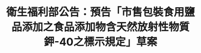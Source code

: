 ---
id: "61"
lang: zh-tw
publish: "TRUE"
description: 預告「市售包裝食用鹽品添加之食品添加物含天然放射性物質鉀-40之標示規定」草案
selected: "FALSE"
blog_selected: "FALSE"
title: 衛生福利部公告：預告「市售包裝食用鹽品添加之食品添加物含天然放射性物質鉀-40之標示規定」草案
join:
  type: 部
  title: 衛生福利部公告：預告「市售包裝食用鹽品添加之食品添加物含天然放射性物質鉀-40之標示規定」草案
  link: https://join.gov.tw/policies/detail/9542998c-23db-4c38-983c-f9cfc47b3340
  image: https://cm.pdis.nat.gov.tw/images/post/1Wodi9ltBFTwnPN2iydH-cJDyEnMF8f8P.jpg
layout: post
departments:
  - 衛福部
tags:
  - 科學
  - 消費
  - 健康
  - 法規
embed:
  agenda_book:
    links:
      - https://issuu.com/pdis.tw/docs/_____________________________________-40__________
  ministry_slide:
    links:
      - ""
      - https://issuu.com/pdis.tw/docs/1090327________________________-40________________
---